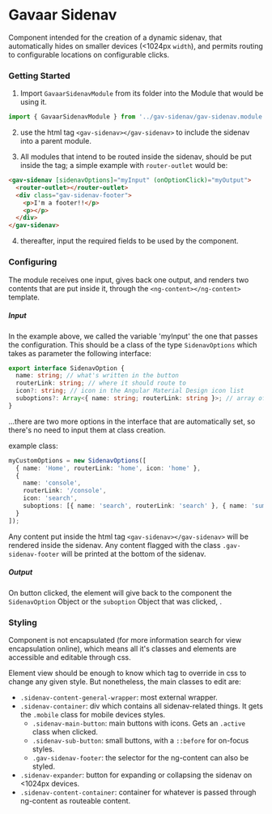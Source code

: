 # Gavaar Sidenav

Component intended for the creation of a dynamic sidenav, that automatically hides on smaller devices (<1024px `width`), and permits routing to configurable locations on configurable clicks.

### Getting Started

1. Import `GavaarSidenavModule` from its folder into the Module that would be using it.

```typescript
import { GavaarSidenavModule } from '../gav-sidenav/gav-sidenav.module';
```

2. use the html tag `<gav-sidenav></gav-sidenav>` to include the sidenav into a parent module.

3. All modules that intend to be routed inside the sidenav, should be put inside the tag; a simple example with `router-outlet` would be:

```html
<gav-sidenav [sidenavOptions]="myInput" (onOptionClick)="myOutput">
  <router-outlet></router-outlet>
  <div class="gav-sidenav-footer">
    <p>I'm a footer!!</p>
    <p></p>
  </div>
</gav-sidenav>
```

4. thereafter, input the required fields to be used by the component.

### Configuring

The module receives one input, gives back one output, and renders two contents that are put inside it, through the `<ng-content></ng-content>` template.

##### Input

In the example above, we called the variable 'myInput' the one that passes the configuration. This should be a class of the type `SidenavOptions` which takes as parameter the following interface:

```typescript
export interface SidenavOption {
  name: string; // what's written in the button
  routerLink: string; // where it should route to
  icon?: string; // icon in the Angular Material Design icon list
  suboptions?: Array<{ name: string; routerLink: string }>; // array of name and routerLink Objects
}
```

...there are two more options in the interface that are automatically set, so there's no need to input them at class creation.

example class:

```typescript
myCustomOptions = new SidenavOptions([
  { name: 'Home', routerLink: 'home', icon: 'home' },
  {
    name: 'console',
    routerLink: '/console',
    icon: 'search',
    suboptions: [{ name: 'search', routerLink: 'search' }, { name: 'summary', routerLink: 'summary' }]
  }
]);
```

Any content put inside the html tag `<gav-sidenav></gav-sidenav>` will be rendered inside the sidenav. Any content flagged with the class `.gav-sidenav-footer` will be printed at the bottom of the sidenav.

##### Output

On button clicked, the element will give back to the component the `SidenavOption` Object or the `suboption` Object that was clicked, .

### Styling

Component is not encapsulated (for more information search for view encapsulation online), which means all it's classes and elements are accessible and editable through css.

Element view should be enough to know which tag to override in css to change any given style. But nonetheless, the main classes to edit are:

- `.sidenav-content-general-wrapper`: most external wrapper.
- `.sidenav-container`: div which contains all sidenav-related things. It gets the `.mobile` class for mobile devices styles.
  - `.sidenav-main-button`: main buttons with icons. Gets an `.active` class when clicked.
  - `.sidenav-sub-button`: small buttons, with a `::before` for on-focus styles.
  - `.gav-sidenav-footer`: the selector for the ng-content can also be styled.
- `.sidenav-expander`: button for expanding or collapsing the sidenav on <1024px devices.
- `.sidenav-content-container`: container for whatever is passed through ng-content as routeable content.
